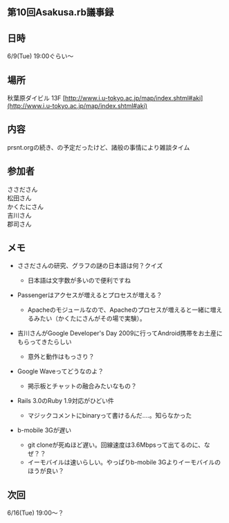 ## 第10回Asakusa.rb議事録

## 日時

6/9(Tue) 19:00ぐらい～

## 場所

秋葉原ダイビル 13F [http://www.i.u-tokyo.ac.jp/map/index.shtml#aki](http://www.i.u-tokyo.ac.jp/map/index.shtml#aki)

## 内容

prsnt.orgの続き、の予定だったけど、諸般の事情により雑談タイム

## 参加者

ささださん  
松田さん  
かくたにさん  
吉川さん  
郡司さん

## メモ

- ささださんの研究、グラフの謎の日本語は何？クイズ

  - 日本語は文字数が多いので便利ですね
- Passengerはアクセスが増えるとプロセスが増える？

  - Apacheのモジュールなので、Apacheのプロセスが増えると一緒に増えるみたい（かくたにさんがその場で実験）。
- 吉川さんがGoogle Developer's Day 2009に行ってAndroid携帯をお土産にもらってきたらしい

  - 意外と動作はもっさり？
- Google Waveってどうなのよ？

  - 掲示板とチャットの融合みたいなもの？
- Rails 3.0のRuby 1.9対応がひどい件

  - マジックコメントにbinaryって書けるんだ‥‥。知らなかった
- b-mobile 3Gが遅い

  - git cloneが死ぬほど遅い。回線速度は3.6Mbpsって出てるのに、なぜ？？
  - イーモバイルは速いらしい。やっぱりb-mobile 3Gよりイーモバイルのほうが良い？

## 次回

6/16(Tue) 19:00～？


